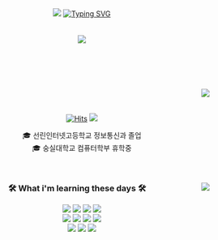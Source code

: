 <header>
  <div align="center">
    <img
      src="https://capsule-render.vercel.app/api?type=waving&color=0:E34C26,10:DA5B0B,30:C6538C,75:3572A5,100:A371F7&height=120&animation=fadeIn&text=&section=header&fontAlign=70">
    <a href="https://git.io/typing-svg"><img
      alt="Typing SVG"
      src="https://readme-typing-svg.demolab.com?font=Satisfy&size=40&pause=1000&color=F7F7F7&background=FFFFFF00&center=true&vCenter=true&random=true&width=435&lines=Scanf-s (SULLUNG)"/></a><br><br><br>
    <img src="https://capsule-render.vercel.app/api?type=waving&color=0:E34C26,10:DA5B0B,30:C6538C,75:3572A5,100:A371F7&height=120&animation=fadeIn&text=&section=footer&fontAlign=70">
    <br><br><br>
  </div>
</header>


<div align="center">
  <img align="right" src="http://mazassumnida.wtf/api/v2/generate_badge?boj=calzone0404"/>
  
<br><br>
  
  [![Hits](https://hits.seeyoufarm.com/api/count/incr/badge.svg?url=https%3A%2F%2Fgithub.com%2FScanf-s&count_bg=%2379C83D&title_bg=%23555555&icon=&icon_color=%23E7E7E7&title=hits&edge_flat=false)](https://hits.seeyoufarm.com) 
  <a href="[https://doteloper.tistory.com](https://velog.io/@calzone0404/posts)">
    <img src="https://img.shields.io/badge/-StudyBlog-20C997?style=flat-square&logo=Velog&logoColor=white&"/>
  </a>

  🎓 선린인터넷고등학교 정보통신과 졸업  
  🎓 숭실대학교 컴퓨터학부 휴학중
 
  <br>
 
</div>


<div align="center">
  
  <img align="right" src="https://github-readme-stats.vercel.app/api/top-langs/?username=Scanf-s&layout=compact&hide=javascript,css,scss,jupyter%20notebook&theme=dracula&langs_count=8"/>
  
  ### 🛠 What i'm learning these days 🛠

  <img src="https://img.shields.io/badge/C-blueviolet?style=plastic&logo=C&logoColor=white"/>
  <img src="https://img.shields.io/badge/C++-00599C?style=plastic&logo=C%2B%2B&logoColor=white"/>
  <img src="https://img.shields.io/badge/Python-informational?style=plastic&logo=Python&logoColor=white"/>
  <img src="https://img.shields.io/badge/Java-white?style=plastic&logo=Java&logoColor=black"/>
  <br>
  <img src="https://img.shields.io/badge/HTML5-e34f26?style=plastic&logo=html5&logoColor=white"/>
  <img src="https://img.shields.io/badge/CSS3-1772b6?style=plastic&logo=css3&logoColor=white"/>
  <img src="https://img.shields.io/badge/Javascript-F7DF1E?style=plastic&logo=javascript&logoColor=white"/>
  <img src="https://img.shields.io/badge/Android-34A853?style=plastic&logo=Android&logoColor=white"/>
  <br>
  <img src="https://img.shields.io/badge/Flask-000000?style=plastic&logo=flask&logoColor=white"/>
  <img src="https://img.shields.io/badge/AWS-232f3e?style=plastic&logo=amazonaws&logoColor=white"/>
  <img src="https://img.shields.io/badge/Django-092E20?style=plastic&logo=django&logoColor=white"/>
  <br>
  
</div>

